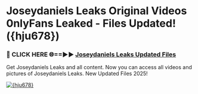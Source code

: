 # Joseydaniels Leaks Original Videos 0nlyFans Leaked - Files Updated! ({hju678})

<h3>🔴 CLICK HERE 🌐==►► <a href="https://tinyurl.com/ms9xzufz" rel="nofollow">Joseydaniels Leaks Updated Files</a></h3>

Get Joseydaniels Leaks and all content. Now you can access all videos and pictures of Joseydaniels Leaks. New Updated Files 2025!

[![{hju678}](https://i.imgur.com/PQ7UWWw.gif)](https://tinyurl.com/ms9xzufz)